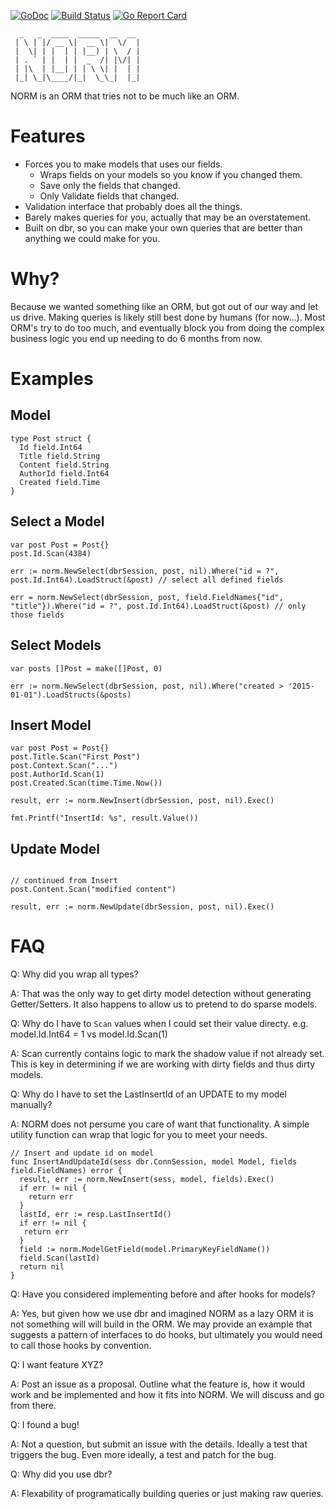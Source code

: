 [![GoDoc](https://godoc.org/github.com/picatic/norm?status.png)](https://godoc.org/github.com/picatic/norm)
[![Build Status](https://travis-ci.org/picatic/norm.svg?branch=master)](https://travis-ci.org/picatic/norm)
[![Go Report Card](http://goreportcard.com/badge/picatic/norm)](http://goreportcard.com/report/picatic/norm)

```
  _   _  ____  _____  __  __ 
 | \ | |/ __ \|  __ \|  \/  |
 |  \| | |  | | |__) | \  / |
 | . ` | |  | |  _  /| |\/| |
 | |\  | |__| | | \ \| |  | |
 |_| \_|\____/|_|  \_\_|  |_|
```

NORM is an ORM that tries not to be much like an ORM.

Features
========

* Forces you to make models that uses our fields.
  * Wraps fields on your models so you know if you changed them.
  * Save only the fields that changed.
  * Only Validate fields that changed.
* Validation interface that probably does all the things.
* Barely makes queries for you, actually that may be an overstatement.
* Built on dbr, so you can make your own queries that are better than anything we could make for you.

Why?
====

Because we wanted something like an ORM, but got out of our way and let us drive. Making queries is likely still best
done by humans (for now...). Most ORM's try to do too much, and eventually block you from doing the complex business 
logic you end up needing to do 6 months from now.

Examples
========

Model
-----
```golang
type Post struct {
  Id field.Int64
  Title field.String
  Content field.String
  AuthorId field.Int64
  Created field.Time
}
```

Select a Model
--------------

```golang
var post Post = Post{}
post.Id.Scan(4384)

err := norm.NewSelect(dbrSession, post, nil).Where("id = ?", post.Id.Int64).LoadStruct(&post) // select all defined fields

err = norm.NewSelect(dbrSession, post, field.FieldNames{"id", "title"}).Where("id = ?", post.Id.Int64).LoadStruct(&post) // only those fields
```

Select Models
-------------

```golang
var posts []Post = make([]Post, 0)

err := norm.NewSelect(dbrSession, post, nil).Where("created > '2015-01-01").LoadStructs(&posts)
```

Insert Model
------------

```golang
var post Post = Post{}
post.Title.Scan("First Post")
post.Context.Scan("...")
post.AuthorId.Scan(1)
post.Created.Scan(time.Time.Now())

result, err := norm.NewInsert(dbrSession, post, nil).Exec()

fmt.Printf("InsertId: %s", result.Value())
```

Update Model
------------

```golang

// continued from Insert
post.Content.Scan("modified content")

result, err := norm.NewUpdate(dbrSession, post, nil).Exec()

```

FAQ
===

Q: Why did you wrap all types?

A: That was the only way to get dirty model detection without generating Getter/Setters. It also happens to allow us to pretend to do sparse models.

Q: Why do I have to `Scan` values when I could set their value directy. e.g. model.Id.Int64 = 1 vs model.Id.Scan(1)

A: Scan currently contains logic to mark the shadow value if not already set. This is key in determining if we are working with dirty fields and thus dirty models.

Q: Why do I have to set the LastInsertId of an UPDATE to my model manually?

A: NORM does not persume you care of want that functionality. A simple utility function can wrap that logic for you to meet your needs.

```golang
// Insert and update id on model
func InsertAndUpdateId(sess dbr.ConnSession, model Model, fields field.FieldNames) error {
  result, err := norm.NewInsert(sess, model, fields).Exec()
  if err != nil {
    return err
  }
  lastId, err := resp.LastInsertId()
  if err != nil {
   return err
  }
  field := norm.ModelGetField(model.PrimaryKeyFieldName())
  field.Scan(lastId)
  return nil
}
```

Q: Have you considered implementing before and after hooks for models?

A: Yes, but given how we use dbr and imagined NORM as a lazy ORM it is not something will will build in the ORM. We may provide an example that suggests a pattern of interfaces to do hooks, but ultimately you would need to call those hooks by convention.

Q: I want feature XYZ?

A: Post an issue as a proposal. Outline what the feature is, how it would work and be implemented and how it fits into NORM. We will discuss and go from there.

Q: I found a bug!

A: Not a question, but submit an issue with the details. Ideally a test that triggers the bug. Even more ideally, a test and patch for the bug.

Q: Why did you use dbr?

A: Flexability of programatically building queries or just making raw queries.
